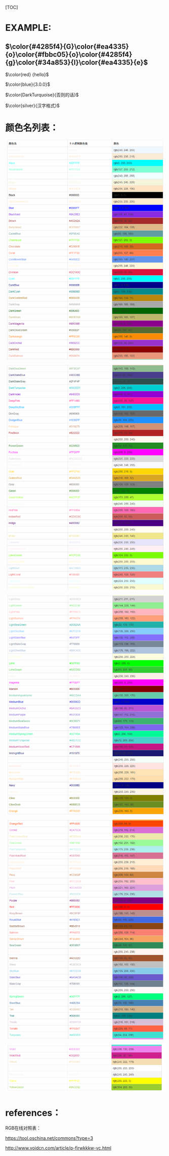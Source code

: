 [TOC]



# EXAMPLE:

## $\color{#4285f4}{G}\color{#ea4335}{o}\color{#fbbc05}{o}\color{#4285f4}{g}\color{#34a853}{l}\color{#ea4335}{e}$

$\color{red} {hello}$

$\color{blue}{3.0.0}$

$\color{DarkTurquoise}{否则的话}$

$\color{silver}{汉字格式}$

# 颜色名列表：

![颜色名对照表1](image/%E9%A2%9C%E8%89%B2%E5%90%8D%E5%AF%B9%E7%85%A7%E8%A1%A81.png)

![颜色名对照表2](image/%E9%A2%9C%E8%89%B2%E5%90%8D%E5%AF%B9%E7%85%A7%E8%A1%A82.png)

![颜色名对照表3](image/%E9%A2%9C%E8%89%B2%E5%90%8D%E5%AF%B9%E7%85%A7%E8%A1%A83.png)

![颜色名对照表4](image/%E9%A2%9C%E8%89%B2%E5%90%8D%E5%AF%B9%E7%85%A7%E8%A1%A84.png)

![颜色名对照表5](image/%E9%A2%9C%E8%89%B2%E5%90%8D%E5%AF%B9%E7%85%A7%E8%A1%A85.png)

# references：

RGB在线对照表：

https://tool.oschina.net/commons?type=3

http://www.voidcn.com/article/p-firwkkkw-vc.html